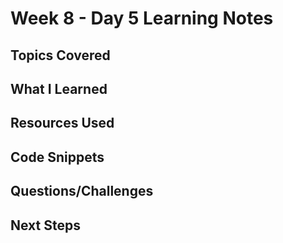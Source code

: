 # Week 8 - Day 5 Learning Notes

## Topics Covered

## What I Learned

## Resources Used

## Code Snippets

## Questions/Challenges

## Next Steps
